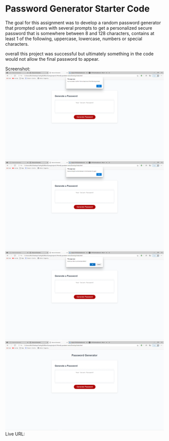 # Password Generator Starter Code

The goal for this assignment was to develop a random password generator that prompted users with several prompts to get a personalized secure password that is somewhere between 8 and 128 characters, contains at least 1 of the following, uppercase, lowercase, numbers or special characters. 

overall this project was successful but ultimately something in the code would not allow the final password to appear. 

Screenshot:
![ScreenShot of Current Active Webpage 1](./assets/images/screenshot-6.png "passgen")
![ScreenShot of Current Active Webpage 2](./assets/images/screenshot-7.png "passgen")
![ScreenShot of Current Active Webpage 2](./assets/images/screenshot-8.png "passgen")
![ScreenShot of Current Active Webpage 2](./assets/images/screenshot-11.png "passgen")
Live URL: 
